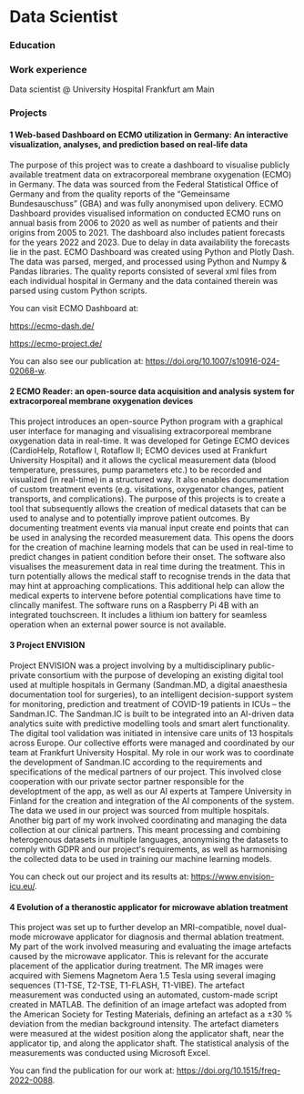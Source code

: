 # Data Scientist

### Education

### Work experience
Data scientist @ University Hospital Frankfurt am Main

### Projects
#### 1 Web-based Dashboard on ECMO utilization in Germany: An interactive visualization, analyses, and prediction based on real-life data
The purpose of this project was to create a dashboard to visualise publicly available treatment data on extracorporeal membrane oxygenation (ECMO) in Germany. The data was sourced from the Federal Statistical Office of Germany and from the quality reports of the “Gemeinsame Bundesauschuss” (GBA) and was fully anonymised upon delivery.
ECMO Dashboard provides visualised information on conducted ECMO runs on annual basis from 2006 to 2020 as well as number of patients and their origins from 2005 to 2021. The dashboard also includes patient forecasts for the years 2022 and 2023. Due to delay in data availability the forecasts lie in the past.
ECMO Dashboard was created using Python and Plotly Dash. The data was parsed, merged, and processed using Python and Numpy & Pandas libraries. The quality reports consisted of several xml files from each individual hospital in Germany and the data contained therein was parsed using custom Python scripts.

You can visit ECMO Dashboard at:

https://ecmo-dash.de/

https://ecmo-project.de/

You can also see our publication at:
https://doi.org/10.1007/s10916-024-02068-w.

#### 2 ECMO Reader: an open-source data acquisition and analysis system for extracorporeal membrane oxygenation devices
This project introduces an open-source Python program with a graphical user interface for managing and visualising extracorporeal membrane oxygenation data in real-time. It was developed for Getinge ECMO devices (CardioHelp, Rotaflow I, Rotaflow II; ECMO devices used at Frankfurt University Hospital) and it allows the cyclical measurement data (blood temperature, pressures, pump parameters etc.) to be recorded and visualized (in real-time) in a structured way. It also enables documentation of custom treatment events (e.g. visitations, oxygenator changes, patient transports, and complications). 
The purpose of this projects is to create a tool that subsequently allows the creation of medical datasets that can be used to analyse and to potentially improve patient outcomes. By documenting treatment events via manual input create end points that can be used in analysing the recorded measurement data. This opens the doors for the creation of machine learning models that can be used in real-time to predict changes in patient condition before their onset.
The software also visualises the measurement data in real time during the treatment. This in turn potentially allows the medical staff to recognise trends in the data that may hint at approaching complications. This additional help can allow the medical experts to intervene before potential complications have time to clincally manifest. 
The software runs on a Raspberry Pi 4B with an integrated touchscreen. It includes a lithium ion battery for seamless operation when an external power source is not available. 

#### 3 Project ENVISION
Project ENVISION was a project involving by a multidisciplinary public-private consortium with the purpose of developing an existing digital tool used at multiple hospitals in Germany (Sandman.MD, a digital anaesthesia documentation tool for surgeries), to an intelligent decision-support system for monitoring, prediction and treatment of COVID-19 patients in ICUs – the Sandman.IC. The Sandman.IC is built to be integrated into an AI-driven data analytics suite with predictive modelling tools and smart alert functionality. The digital tool validation was initiated in intensive care units of 13 hospitals across Europe.
Our collective efforts were managed and coordinated by our team at Frankfurt University Hospital. My role in our work was to coordinate the development of Sandman.IC according to the requirements and specifications of the medical partners of our project. This involved close cooperation with our private sector partner responsible for the developtment of the app, as well as our AI experts at Tampere University in Finland for the creation and integration of the AI components of the system. 
The data we used in our project was sourced from multiple hospitals. Another big part of my work involved coordinating and managing the data collection at our clinical partners. This meant processing and combining heterogenous datasets in multiple languages, anonymising the datasets to comply with GDPR and our project's requirements, as well as harmonising the collected data to be used in training our machine learning models.


You can check out our project and its results at:
https://www.envision-icu.eu/.


#### 4 Evolution of a theranostic applicator for microwave ablation treatment
This project was set up to further develop an MRI-compatible, novel dual-mode microwave applicator for diagnosis and thermal ablation treatment. My part of the work involved measuring and evaluating the image artefacts caused by the microwave applicator. This is relevant for the accurate placement of the applicatior during treatment. 
The MR images were acquired with Siemens Magnetom Aera 1.5 Tesla using several imaging sequences (T1-TSE, T2-TSE, T1-FLASH, T1-VIBE). The artefact measurement was conducted using an automated, custom-made script created in MATLAB. The definition of an image artefact was adopted from the American Society for Testing Materials, defining an artefact as a ±30 % deviation from the median background intensity. The artefact diameters were measured at the widest position along the applicator shaft, near the applicator tip, and along the applicator shaft. The statistical analysis of the measurements was conducted using Microsoft Excel. 

You can find the publication for our work at:
https://doi.org/10.1515/freq-2022-0088.
